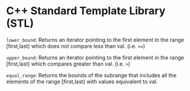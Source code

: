 # C++ Standard Template Library (STL)

`lower_bound`: Returns an iterator pointing to the first element in the range [first,last) which does not compare less than val. (i.e. `>=`)

`upper_bound`: Returns an iterator pointing to the first element in the range [first,last) which compares greater than val. (i.e. `>`)

`equal_range`: Returns the bounds of the subrange that includes all the elements of the range [first,last) with values equivalent to val.